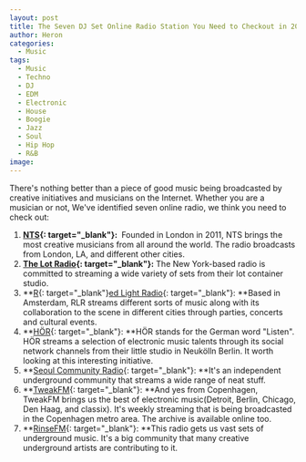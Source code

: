 ```yaml
---
layout: post
title: The Seven DJ Set Online Radio Station You Need to Checkout in 2020
author: Heron
categories:
  - Music
tags:
  - Music
  - Techno
  - DJ
  - EDM
  - Electronic
  - House
  - Boogie
  - Jazz
  - Soul
  - Hip Hop
  - R&B
image:
---
```


There's nothing better than a piece of good music being broadcasted by creative initiatives and musicians on the Internet. Whether you are a musician or not, We've identified seven online radio, we think you need to check out:

1. **[NTS](https://www.nts.live/explore){: target="_blank"}\:****​​​​​​****&nbsp;**&nbsp;Founded in London in 2011, NTS brings the most creative musicians from all around the world. The radio broadcasts from London, LA, and different other cities.
2. **[The Lot Radio](https://www.thelotradio.com/){: target="_blank"}\:** The New York-based radio is committed to streaming a wide variety of sets from their lot container studio.
3. **[R](https://www.thelotradio.com/){: target="_blank"}[ed Light Radio](http://redlightradio.net/about){: target="_blank"}\:&nbsp;**Based in Amsterdam, RLR streams different sorts of music along with its collaboration to the scene in different cities through parties, concerts and cultural events.
4. **[HÖR](https://www.facebook.com/pg/hoerberlin/reviews/?ref=page_internal){: target="_blank"}\:&nbsp;**HÖR stands for the German word "Listen". HÖR streams a selection of electronic music talents through its social network channels from their little studio in Neukölln Berlin. It worth looking at this interesting initiative.
5. **[Seoul Community Radio](https://www.seoulcommunityradio.com/landing){: target="_blank"}\:&nbsp;**It's an independent underground community that streams a wide range of neat stuff.
6. **[TweakFM](http://www.tweakfm.com/){: target="_blank"}\:&nbsp;**And yes from Copenhagen, TweakFM brings us the best of electronic music(Detroit, Berlin, Chicago, Den Haag, and classix). It's weekly streaming that is being broadcasted in the Copenhagen metro area. The archive is available online too.
7. **[RinseFM](https://rinse.fm/){: target="_blank"}\:&nbsp;**This radio gets us vast sets of underground music. It's a big community that many creative underground artists are contributing to it.